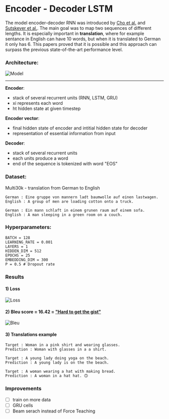 # Encoder - Decoder LSTM

The model encoder-decoder RNN was introduced by [Cho et al.]() and [Sutskever et al.](https://arxiv.org/pdf/1409.3215.pdf). The main goal was to map two sequences of different lengths. It is especially important in __translation__, where for example sentance in English can have 10 words, but when it is translated to German it only has 6. This papers proved that it is possible and this approach can surpass the previous state-of-the-art performance level. 
### Architecture:

![Model](https://github.com/maciejbalawejder/DeepLearning-collection/blob/main/NLP/Encoder-Decoder%20LSTM/imgs/model.jpeg)

-----

__Encoder__:
- stack of several recurrent units (RNN, LSTM, GRU)
- xi represents each word
- ht hidden state at given timestep

__Encoder vector__:
- final hidden state of encoder and intitial hidden state for decoder
- representation of essential information from input

__Decoder__: 
- stack of several recurrent units 
- each units produce a word
- end of the sequence is tokenized with word "EOS"

### Dataset:
Multi30k - translation from German to English

```
German : Eine gruppe von mannern ladt baumwolle auf einen lastwagen.
English : A group of men are loading cotton onto a truck.
```

```
German : Ein mann schlaft in einem grunen raum auf einem sofa. 
English : A man sleeping in a green room on a couch.
```
### __Hyperparameters__:
```
BATCH = 128
LEARNING_RATE = 0.001
LAYERS = 1
HIDDEN_DIM = 512
EPOCHS = 25
EMBEDDING_DIM = 300
P = 0.5 # Dropout rate
```

### Results
#### 1) Loss
![Loss](https://github.com/maciejbalawejder/DeepLearning-collection/blob/main/NLP/Encoder-Decoder%20LSTM/imgs/loss.png) 
#### 2) Bleu score = 16.42 = ["Hard to get the gist"](https://cloud.google.com/translate/automl/docs/evaluate)
![Bleu](https://github.com/maciejbalawejder/DeepLearning-collection/blob/main/NLP/Encoder-Decoder%20LSTM/imgs/bleu.png)
#### 3) Translations example
```
Target : Woman in a pink shirt and wearing glasses.
Prediction : Woman with glasses in a a shirt.
```
```
Target : A young lady doing yoga on the beach.
Prediction : A young lady is on the the beach.
```
```
Target : A woman wearing a hat with making bread.
Prediction : A woman in a hat hat. 🙃

```
### Improvements
- [ ] train on more data
- [ ] GRU cells
- [ ] Beam serach instead of Force Teaching
